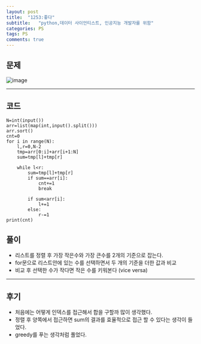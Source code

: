 ```yaml
---
layout: post
title:  "1253:좋다"
subtitle:   "python,데이터 사이언티스트, 인공지능 개발자를 위함"
categories: PS
tags: PS
comments: true
---
```

## 문제
![image](https://user-images.githubusercontent.com/70193130/188063511-d6c31670-ff26-4791-af06-b8e1ae3d3fd7.png)

---
## 코드

~~~
N=int(input())
arr=list(map(int,input().split()))
arr.sort()
cnt=0
for i in range(N):
    l,r=0,N-2
    tmp=arr[0:i]+arr[i+1:N]
    sum=tmp[l]+tmp[r]

    while l<r:
        sum=tmp[l]+tmp[r]
        if sum==arr[i]:
            cnt+=1
            break
        
        if sum<arr[i]:
            l+=1
        else:
            r-=1
print(cnt)
~~~
## 풀이
+ 리스트를 정렬 후 가장 작은수와 가장 큰수를 2개의 기준으로 잡는다.
+ for문으로 리스트안에 있는 수를 선택하면서 두 개의 기준을 더한 값과 비교
+ 비교 후 선택한 수가 작다면 작은 수를 키워본다 (vice versa)
---
## 후기
+ 처음에는 어떻게 인덱스를 접근해서 합을 구할까 많이 생각했다. 
+ 정렬 후 양쪽에서 접근하면 sum의 결과를 효율적으로 접근 할 수 있다는 생각이 들었다. 
+ greedy를 푸는 생각처럼 풀었다. 